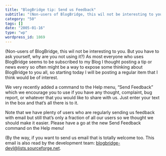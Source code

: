 ```yaml
---
title: "BlogBridge tip: Send us Feedback"
subtitle: "(Non-users of BlogBridge, this wil not be interesting to you. But you have to ask yourself, why are ..."
category: "50"
tags: []
date: "2005-01-16"
type: "wp"
wordpress_id: 1869
---
```

(Non-users of BlogBridge, this wil not be interesting to you. But you have to ask yourself, why are you not using it?)
As most everyone who uses BlogBridge seems to be subscribed to my Blog I thought posting a tip or news every so often might be a way to expose some thinking about BlogBridge to you all, so starting today I will be posting a regular item that I think would be of interest.

We very recently added a command to the Help menu, “Send Feedback” which we encourage you to use if you have any thought, complaint, bug report, or whatever that you would like to share with us. Just enter your text in the box and that’s all there is to it.

Note that we have plenty of users who are regularly sending us feedback with email but still that’s only a fraction of all our users so we thought we should make it easier. Please have a go at the new Send Feedback command on the Help menu!

(By the way, if you want to send us email that is totally welcome too. This email is also read by the development team: blogbridge-devl@lists.sourceforge.net.